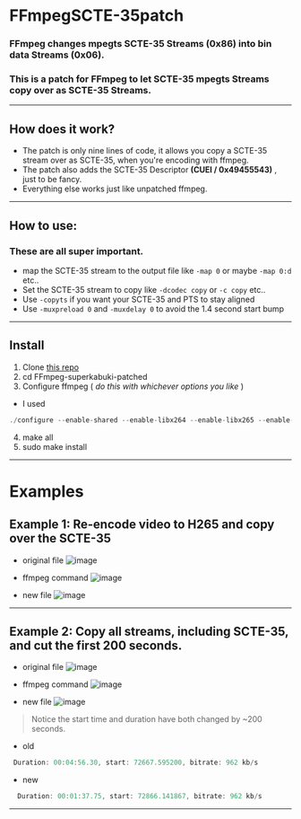 # FFmpegSCTE-35patch
### FFmpeg changes mpegts SCTE-35 Streams (__0x86__) into bin data Streams (__0x06__).  
### This is a patch for FFmpeg to let SCTE-35 mpegts Streams copy over as SCTE-35 Streams.
---

## How does it work?

* The patch is only nine lines of code, it allows you copy a SCTE-35 stream over as SCTE-35, when you're encoding with ffmpeg.
* The patch also adds the SCTE-35 Descriptor __(CUEI / 0x49455543)__ , just to be fancy.
* Everything else works just like unpatched ffmpeg.
---

## How to use:

### These are all super important. 

* map the SCTE-35 stream to the output file like  `-map 0` or maybe `-map 0:d` etc..
* Set the SCTE-35 stream to copy like `-dcodec copy` or `-c copy` etc..
* Use `-copyts` if you want your SCTE-35 and PTS to stay aligned 
* Use `-muxpreload 0` and  `-muxdelay 0` to avoid the 1.4 second start bump
---



## Install 

1. Clone [this repo](https://github.com/superkabuki/FFmpeg)
2. cd FFmpeg-superkabuki-patched
3. Configure ffmpeg  ( _do this with whichever options you like_ )
  * I used
```js
./configure --enable-shared --enable-libx264 --enable-libx265 --enable-nonfree --enable-gpl --extra-version=-superkabuki-patch

```
4. make all
5.  sudo make install
---

# Examples


## Example 1:  Re-encode video to H265 and copy over the SCTE-35


* original file
![image](https://github.com/user-attachments/assets/b8816336-37a8-439e-87a1-d904f2815d7c)

* ffmpeg command
![image](https://github.com/user-attachments/assets/3c0190b0-479e-40ce-9c2e-9168919489a8)

* new file
![image](https://github.com/user-attachments/assets/2b76b386-814f-431b-a07a-a6eaa7001a12)

---

## Example 2:  Copy all streams, including SCTE-35, and cut the first 200 seconds.


* original file
![image](https://github.com/user-attachments/assets/30d88882-0814-4609-92fc-53ef29e77bae)

* ffmpeg command
 ![image](https://github.com/user-attachments/assets/21b1b49a-c9a2-4e8b-8322-2b4f5755a51e)

* new file
![image](https://github.com/user-attachments/assets/f2cf31c6-90a4-428c-97bd-4ca82823fc71)


> Notice the start time and duration have both changed by ~200 seconds.

* old
```js
 Duration: 00:04:56.30, start: 72667.595200, bitrate: 962 kb/s
```
* new
```js
  Duration: 00:01:37.75, start: 72866.141867, bitrate: 962 kb/s
```
---

